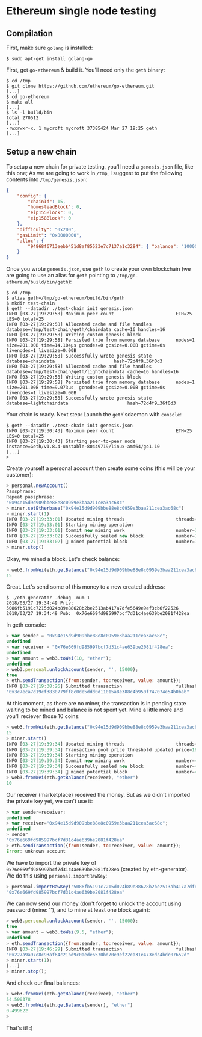 Ethereum single node testing
============================

## Compilation

First, make sure `golang` is installed:

```shell
$ sudo apt-get install golang-go
```


First, get `go-ethereum` & build it. You'll need only the `geth` binary:

```shell
$ cd /tmp
$ git clone https://github.com/ethereum/go-ethereum.git
[...]
$ cd go-ethereum
$ make all
[...]
$ ls -l build/bin
total 270512
[...]
-rwxrwxr-x. 1 mycroft mycroft 37385424 Mar 27 19:25 geth
[...]
```

## Setup a new chain

To setup a new chain for private testing, you'll need a `genesis.json` file, like this one; As we are going to work in `/tmp`, I suggest to put the following contents into `/tmp/genesis.json`:

```json
{
    "config": {
        "chainId": 15,
        "homesteadBlock": 0,
        "eip155Block": 0,
        "eip158Block": 0
    },
    "difficulty": "0x200",
    "gasLimit": "0x8000000",
    "alloc": {
        "94868f6713eebb451d8af85523e7c7137a1c3284": { "balance": "100000000000000000000" }
    }
}
```

Once you wrote `genesis.json`, use `geth` to create your own blockchain (we are going to use an alias for `geth` pointing to `/tmp/go-ethereum/build/bin/geth`):

```shell
$ cd /tmp
$ alias geth=/tmp/go-ethereum/build/bin/geth
$ mkdir test-chain
$ geth --datadir ./test-chain init genesis.json
INFO [03-27|19:29:58] Maximum peer count                       ETH=25 LES=0 total=25
INFO [03-27|19:29:58] Allocated cache and file handles         database=/tmp/test-chain/geth/chaindata cache=16 handles=16
INFO [03-27|19:29:58] Writing custom genesis block 
INFO [03-27|19:29:58] Persisted trie from memory database      nodes=1 size=201.00B time=14.104µs gcnodes=0 gcsize=0.00B gctime=0s livenodes=1 livesize=0.00B
INFO [03-27|19:29:58] Successfully wrote genesis state         database=chaindata                      hash=72d4f9…36f0d3
INFO [03-27|19:29:58] Allocated cache and file handles         database=/tmp/test-chain/geth/lightchaindata cache=16 handles=16
INFO [03-27|19:29:58] Writing custom genesis block 
INFO [03-27|19:29:58] Persisted trie from memory database      nodes=1 size=201.00B time=9.073µs  gcnodes=0 gcsize=0.00B gctime=0s livenodes=1 livesize=0.00B
INFO [03-27|19:29:58] Successfully wrote genesis state         database=lightchaindata                      hash=72d4f9…36f0d3
```

Your chain is ready. Next step: Launch the `geth`'sdaemon with `console`:

```shell
$ geth --datadir ./test-chain init genesis.json
INFO [03-27|19:30:43] Maximum peer count                       ETH=25 LES=0 total=25
INFO [03-27|19:30:43] Starting peer-to-peer node               instance=Geth/v1.8.4-unstable-80449719/linux-amd64/go1.10
[...]
>
```

Create yourself a personal account then create some coins (this will be your customer):

```js
> personal.newAccount()
Passphrase: 
Repeat passphrase: 
"0x94e15d9d909bbe88e8c0959e3baa211cea3ac68c"
> miner.setEtherbase("0x94e15d9d909bbe88e8c0959e3baa211cea3ac68c")
> miner.start(1)
INFO [03-27|19:33:01] Updated mining threads                   threads=1
INFO [03-27|19:33:01] Starting mining operation 
INFO [03-27|19:33:01] Commit new mining work                   number=1 txs=0 uncles=0 elapsed=389.313µs
INFO [03-27|19:33:02] Successfully sealed new block            number=1 hash=556965…eeb9ca
INFO [03-27|19:33:02] 🔨 mined potential block                  number=1 hash=556965…eeb9ca
> miner.stop()
```

Okay, we mined a block. Let's check balance:

```js
> web3.fromWei(eth.getBalance("0x94e15d9d909bbe88e8c0959e3baa211cea3ac68c"), "ether")
15
```

Great. Let's send some of this money to a new created address:

```shell
$ ./eth-generator -debug -num 1
2018/03/27 19:34:49 Priv: 5086fb5191c7215d024b89e88628b2be2513ab417a7dfe5649e9ef3cb6f22526
2018/03/27 19:34:49 Pub:  0x76e669fd985997bcf7d31c4ae639be2081f428ea
```

In geth console:

```js
> var sender = "0x94e15d9d909bbe88e8c0959e3baa211cea3ac68c";
undefined
> var receiver = "0x76e669fd985997bcf7d31c4ae639be2081f428ea";
undefined
> var amount = web3.toWei(10, "ether");
undefined
> web3.personal.unlockAccount(sender, '', 15000);
true
> eth.sendTransaction({from:sender, to:receiver, value: amount});
INFO [03-27|19:38:26] Submitted transaction                    fullhash=0x3c7eca7d19cf3830779ff8c0de5ddd0d11015a8e388c4b950f747074e54b0bab recipient=0x76e669fd985997bCF7d31C4ae639BE2081F428eA
"0x3c7eca7d19cf3830779ff8c0de5ddd0d11015a8e388c4b950f747074e54b0bab"
```

At this moment, as there are no miner, the transaction is in pending state waiting to be mined and balance is not spent yet. Mine a little more and you'll reciever those 10 coins:

```js
> web3.fromWei(eth.getBalance("0x94e15d9d909bbe88e8c0959e3baa211cea3ac68c"), "ether")
15
> miner.start()
INFO [03-27|19:39:34] Updated mining threads                   threads=0
INFO [03-27|19:39:34] Transaction pool price threshold updated price=18000000000
INFO [03-27|19:39:34] Starting mining operation 
INFO [03-27|19:39:34] Commit new mining work                   number=4 txs=1 uncles=0 elapsed=638.944µs
INFO [03-27|19:39:34] Successfully sealed new block            number=4 hash=768557…acd4f8
INFO [03-27|19:39:34] 🔨 mined potential block                  number=4 hash=768557…acd4f8
> web3.fromWei(eth.getBalance(receiver), "ether")
10
```

Our receiver (marketplace) received the money. But as we didn't imported the private key yet, we can't use it:

```js
> var sender=receiver;
undefined
> var receiver="0x94e15d9d909bbe88e8c0959e3baa211cea3ac68c";
undefined
> sender
"0x76e669fd985997bcf7d31c4ae639be2081f428ea"
> eth.sendTransaction({from:sender, to:receiver, value: amount});
Error: unknown account
```

We have to import the private key of `0x76e669fd985997bcf7d31c4ae639be2081f428ea` (created by eth-generator). We do this using `personal.importRawKey`:

```js
> personal.importRawKey('5086fb5191c7215d024b89e88628b2be2513ab417a7dfe5649e9ef3cb6f22526', '');
"0x76e669fd985997bcf7d31c4ae639be2081f428ea"
```

We can now send our money (don't forget to unlock the account using password (mine: ''), and to mine at least one block again):

```js
> web3.personal.unlockAccount(sender, '', 15000);
true
> var amount = web3.toWei(9.5, "ether");
undefined
> eth.sendTransaction({from:sender, to:receiver, value: amount});
INFO [03-27|19:46:29] Submitted transaction                    fullhash=0x227a9a97e8c93af64c21bd9c0aede6570bd70e9ef22ca31e473edc4bdc07652d recipient=0x94e15D9d909BbE88e8c0959e3baa211CEa3ac68C
"0x227a9a97e8c93af64c21bd9c0aede6570bd70e9ef22ca31e473edc4bdc07652d"
> miner.start(1);
[...]
> miner.stop();
```

And check our final balances:

```js
> web3.fromWei(eth.getBalance(receiver), "ether")
54.500378
> web3.fromWei(eth.getBalance(sender), "ether")
0.499622
> 
```

That's it! :)